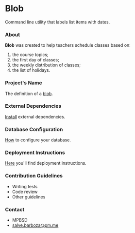 # Blob

Command line utility that labels list items with dates.

### About

**Blob** was created to help teachers schedule classes based on:

1. the course topics;
2. the first day of classes;
3. the weekly distribution of classes;
4. the list of holidays.

### Project's Name

The definition of a [blob][1].

### External Dependencies

[Install][2] external dependencies.

### Database Configuration

[How][3] to configure your database.

### Deployment Instructions

[Here][4] you'll find deployment instructions.

### Contribution Guidelines

* Writing tests
* Code review
* Other guidelines

### Contact

* MPBSD
* <salve.barboza@pm.me>

[1]: doc/blob.md
[2]: doc/dependencies.md
[3]: doc/database.md
[4]: doc/deployment.md

